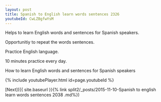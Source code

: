 ```yaml
---
layout: post
title: Spanish to English learn words sentences 2326 
youtubeId: CwLZBgfwYsM
---
```

 
 
Helps to learn English words and sentences for Spanish speakers.

Opportunitiy to repeat the words sentences. 

Practice English language. 
 
10 minutes practice every day. 
 
How to learn English words and sentences for Spanish speakers 
 
{% include youtubePlayer.html id=page.youtubeId %}
 
 
[Next]({{ site.baseurl }}{% link  split2/_posts/2015-11-10-Spanish to english learn words sentences 2038 .md%})
 
